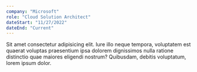 ```yaml
---
company: "Microsoft"
role: "Cloud Solution Architect"
dateStart: "11/27/2022"
dateEnd: "Current"
---
```


Sit amet consectetur adipisicing elit. Iure illo neque tempora, voluptatem est quaerat voluptas praesentium ipsa dolorem dignissimos nulla ratione distinctio quae maiores eligendi nostrum? Quibusdam, debitis voluptatum, lorem ipsum dolor.
